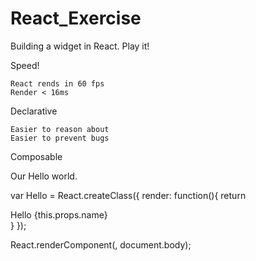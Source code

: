 # React_Exercise
Building a widget in React. Play it!


Speed!

	React rends in 60 fps 
	Render < 16ms

Declarative

	Easier to reason about
	Easier to prevent bugs

Composable


Our Hello world.



var Hello = React.createClass({
	render: function(){
		return <div>Hello {this.props.name}</div>
	}
});	

React.renderComponent(<Hello name="world" />, 
	document.body);


